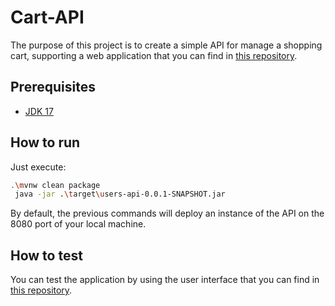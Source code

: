 # Cart-API

The purpose of this project is to create a simple API for manage a shopping cart, supporting a web application that you can find in [this repository](https://github.com/adlopp/cart-app).

## Prerequisites 

- [JDK 17](https://openjdk.org/projects/jdk/17/)

## How to run

Just execute:

``` bash
.\mvnw clean package
 java -jar .\target\users-api-0.0.1-SNAPSHOT.jar
```

By default, the previous commands will deploy an instance of the API on the 8080 port of your local machine.

## How to test

You can test the application by using the user interface that you can find in [this repository](https://github.com/adlopp/cart-app).
